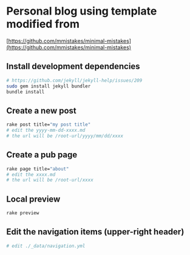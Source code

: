# Personal blog using template modified from

[https://github.com/mmistakes/minimal-mistakes](https://github.com/mmistakes/minimal-mistakes)

## Install development dependencies

```bash
# https://github.com/jekyll/jekyll-help/issues/209
sudo gem install jekyll bundler
bundle install
```

## Create a new post

```bash
rake post title="my post title"
# edit the yyyy-mm-dd-xxxx.md
# the url will be /root-url/yyyy/mm/dd/xxxx
```

## Create a pub page

```bash
rake page title="about"
# edit the xxxx.md
# the url will be /root-url/xxxx
```

## Local preview

```bash
rake preview
```

## Edit the navigation items (upper-right header)

```bash
# edit ./_data/navigation.yml
```
